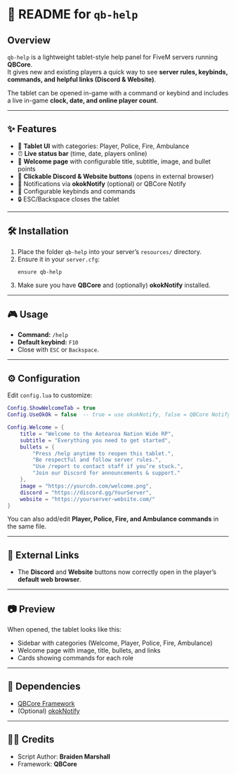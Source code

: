 # 📖 README for `qb-help`

## Overview
`qb-help` is a lightweight tablet-style help panel for FiveM servers running **QBCore**.  
It gives new and existing players a quick way to see **server rules, keybinds, commands, and helpful links (Discord & Website)**.  

The tablet can be opened in-game with a command or keybind and includes a live in-game **clock, date, and online player count**.  

---

## ✨ Features
- 📱 **Tablet UI** with categories: Player, Police, Fire, Ambulance  
- ⏰ **Live status bar** (time, date, players online)  
- 👋 **Welcome page** with configurable title, subtitle, image, and bullet points  
- 🔗 **Clickable Discord & Website buttons** (opens in external browser)  
- 🔔 Notifications via **okokNotify** (optional) or QBCore Notify  
- 🔑 Configurable keybinds and commands  
- 🔒 ESC/Backspace closes the tablet  

---

## 🛠️ Installation
1. Place the folder `qb-help` into your server’s `resources/` directory.
2. Ensure it in your `server.cfg`:
   ```
   ensure qb-help
   ```
3. Make sure you have **QBCore** and (optionally) **okokNotify** installed.

---

## 🎮 Usage
- **Command:** `/help`  
- **Default keybind:** `F10`  
- Close with `ESC` or `Backspace`.  

---

## ⚙️ Configuration
Edit `config.lua` to customize:

```lua
Config.ShowWelcomeTab = true
Config.UseOkOk = false  -- true = use okokNotify, false = QBCore Notify

Config.Welcome = {
    title = "Welcome to the Aotearoa Nation Wide RP",
    subtitle = "Everything you need to get started",
    bullets = {
        "Press /help anytime to reopen this tablet.",
        "Be respectful and follow server rules.",
        "Use /report to contact staff if you’re stuck.",
        "Join our Discord for announcements & support."
    },
    image = "https://yourcdn.com/welcome.png",
    discord = "https://discord.gg/YourServer",
    website = "https://yourserver-website.com/"
}
```

You can also add/edit **Player, Police, Fire, and Ambulance commands** in the same file.  

---

## 🔗 External Links
- The **Discord** and **Website** buttons now correctly open in the player’s **default web browser**.

---

## 📷 Preview
When opened, the tablet looks like this:  
- Sidebar with categories (Welcome, Player, Police, Fire, Ambulance)  
- Welcome page with image, title, bullets, and links  
- Cards showing commands for each role  

---

## 🧩 Dependencies
- [QBCore Framework](https://github.com/qbcore-framework)  
- (Optional) [okokNotify](https://okok.tebex.io/)  

---

## 👨‍💻 Credits
- Script Author: **Braiden Marshall**  
- Framework: **QBCore**  
